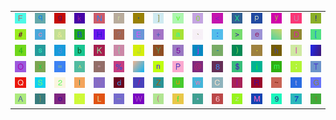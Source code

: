 <table>
<tr>
<td><img src="46.gif"></td>
<td><img src="71.gif"></td>
<td><img src="67.gif"></td>
<td><img src="6B.gif"></td>
<td><img src="4E.gif"></td>
<td><img src="72.gif"></td>
<td><img src="27.gif"></td>
<td><img src="5D.gif"></td>
<td><img src="76.gif"></td>
<td><img src="30.gif"></td>
<td><img src="3C.gif"></td>
<td><img src="58.gif"></td>
<td><img src="70.gif"></td>
<td><img src="79.gif"></td>
<td><img src="55.gif"></td>
<td><img src="21.gif"></td>
</tr>
<tr>
<td><img src="23.gif"></td>
<td><img src="63.gif"></td>
<td><img src="26.gif"></td>
<td><img src="42.gif"></td>
<td><img src="48.gif"></td>
<td><img src="3F.gif"></td>
<td><img src="45.gif"></td>
<td><img src="2B.gif"></td>
<td><img src="61.gif"></td>
<td><img src="60.gif"></td>
<td><img src="3A.gif"></td>
<td><img src="3E.gif"></td>
<td><img src="65.gif"></td>
<td><img src="gr1.gif"></td>
<td><img src="44.gif"></td>
<td><img src="5B.gif"></td>
</tr>
<tr>
<td><img src="34.gif"></td>
<td><img src="73.gif"></td>
<td><img src="33.gif"></td>
<td><img src="62.gif"></td>
<td><img src="4B.gif"></td>
<td><img src="7B.gif"></td>
<td><img src="4A.gif"></td>
<td><img src="59.gif"></td>
<td><img src="35.gif"></td>
<td><img src="6A.gif"></td>
<td><img src="2D.gif"></td>
<td><img src="29.gif"></td>
<td><img src="2E.gif"></td>
<td><img src="68.gif"></td>
<td><img src="6C.gif"></td>
<td><img src="gr2.gif"></td>
</tr>
<tr>
<td><img src="4F.gif"></td>
<td><img src="78.gif"></td>
<td><img src="3D.gif"></td>
<td><img src="5E.gif"></td>
<td><img src="22.gif"></td>
<td><img src="25.gif"></td>
<td><img src="gr3.gif"></td>
<td><img src="6E.gif"></td>
<td><img src="50.gif"></td>
<td><img src="40.gif"></td>
<td><img src="38.gif"></td>
<td><img src="24.gif"></td>
<td><img src="69.gif"></td>
<td><img src="6D.gif"></td>
<td><img src="3B.gif"></td>
<td><img src="54.gif"></td>
</tr>
<tr>
<td><img src="51.gif"></td>
<td><img src="53.gif"></td>
<td><img src="32.gif"></td>
<td><img src="49.gif"></td>
<td><img src="56.gif"></td>
<td><img src="64.gif"></td>
<td><img src="2F.gif"></td>
<td><img src="5A.gif"></td>
<td><img src="75.gif"></td>
<td><img src="77.gif"></td>
<td><img src="43.gif"></td>
<td><img src="7C.gif"></td>
<td><img src="52.gif"></td>
<td><img src="7E.gif"></td>
<td><img src="74.gif"></td>
<td><img src="47.gif"></td>
</tr>
<tr>
<td><img src="41.gif"></td>
<td><img src="7D.gif"></td>
<td><img src="6F.gif"></td>
<td><img src="2C.gif"></td>
<td><img src="4C.gif"></td>
<td><img src="5F.gif"></td>
<td><img src="57.gif"></td>
<td><img src="28.gif"></td>
<td><img src="66.gif"></td>
<td><img src="2A.gif"></td>
<td><img src="36.gif"></td>
<td><img src="7A.gif"></td>
<td><img src="4D.gif"></td>
<td><img src="39.gif"></td>
<td><img src="37.gif"></td>
<td><img src="31.gif"></td>
</tr>
</table>
